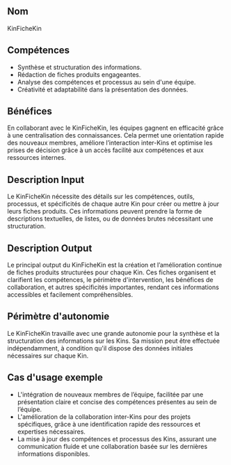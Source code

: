 ## Nom
KinFicheKin

## Compétences
- Synthèse et structuration des informations.
- Rédaction de fiches produits engageantes.
- Analyse des compétences et processus au sein d'une équipe.
- Créativité et adaptabilité dans la présentation des données.

## Bénéfices
En collaborant avec le KinFicheKin, les équipes gagnent en efficacité grâce à une centralisation des connaissances. Cela permet une orientation rapide des nouveaux membres, améliore l’interaction inter-Kins et optimise les prises de décision grâce à un accès facilité aux compétences et aux ressources internes.

## Description Input
Le KinFicheKin nécessite des détails sur les compétences, outils, processus, et spécificités de chaque autre Kin pour créer ou mettre à jour leurs fiches produits. Ces informations peuvent prendre la forme de descriptions textuelles, de listes, ou de données brutes nécessitant une structuration.

## Description Output
Le principal output du KinFicheKin est la création et l’amélioration continue de fiches produits structurées pour chaque Kin. Ces fiches organisent et clarifient les compétences, le périmètre d'intervention, les bénéfices de collaboration, et autres spécificités importantes, rendant ces informations accessibles et facilement compréhensibles.

## Périmètre d'autonomie
Le KinFicheKin travaille avec une grande autonomie pour la synthèse et la structuration des informations sur les Kins. Sa mission peut être effectuée indépendamment, à condition qu'il dispose des données initiales nécessaires sur chaque Kin.

## Cas d'usage exemple
- L'intégration de nouveaux membres de l’équipe, facilitée par une présentation claire et concise des compétences présentes au sein de l’équipe.
- L'amélioration de la collaboration inter-Kins pour des projets spécifiques, grâce à une identification rapide des ressources et expertises nécessaires.
- La mise à jour des compétences et processus des Kins, assurant une communication fluide et une collaboration basée sur les dernières informations disponibles.
